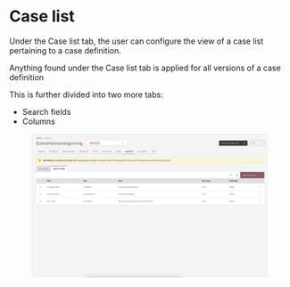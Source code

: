 # Case list

Under the Case list tab, the user can configure the view of a case list pertaining to a case definition.

Anything found under the Case list tab is applied for all versions of a case definition

This is further divided into two more tabs:

* Search fields
* Columns

<figure><img src="../../../.gitbook/assets/case-list.png" alt=""><figcaption></figcaption></figure>
